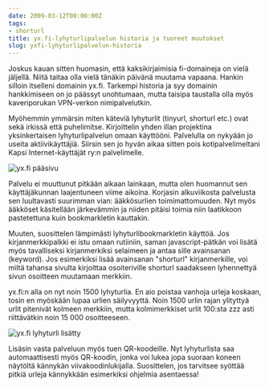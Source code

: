 ```yaml
---
date: 2009-03-12T00:00:00Z
tags:
- shorturl
title: yx.fi-lyhyturlipalvelun historia ja tuoreet muutokset
slug: yxfi-lyhyturlipalvelun-historia
---
```


Joskus kauan sitten huomasin, että kaksikirjaimisia fi-domaineja on vielä jäljellä. Niitä taitaa olla vielä tänäkin päivänä muutama vapaana. Hankin silloin itselleni domainin yx.fi. Tarkempi historia ja syy domainin hankkimiseen on jo päässyt unohtumaan, mutta taisipa taustalla olla myös kaveriporukan VPN-verkon nimipalvelutkin.

Myöhemmin ymmärsin miten käteviä lyhyturlit (tinyurl, shorturl etc.) ovat sekä irkissä että puhelimitse. Kirjoittelin yhden illan projektina yksinkertaisen lyhyturlipalvelun omaan käyttööni. Palvelulla on nykyään jo useita aktiivikäyttäjiä. Siirsin sen jo hyvän aikaa sitten pois kotipalvelimeltani Kapsi Internet-käyttäjät ry:n palvelimelle.

![yx.fi pääsivu](/blog/img/2009-03-12-yxfi-main.png)

Palvelu ei muuttunut pitkään aikaan lainkaan, mutta olen huomannut sen käyttäjäkunnan laajentuneen viime aikoina. Korjasin alkuviikosta palvelusta sen luultavasti suurimman vian: ääkkösurlien toimimattomuuden. Nyt myös ääkköset käsitellään järkevämmin ja niiden pitäisi toimia niin laatikkoon pastetettuna kuin bookmarkletin kauttakin.

Muuten, suosittelen lämpimästi lyhyturlibookmarkletin käyttöä. Jos kirjanmerkkipalkki ei istu omaan rutiiniin, saman javascript-pätkän voi lisätä myös tavalliseksi kirjanmerkiksi selaimeen ja antaa sille avainsanan (keyword). Jos esimerkiksi lisää avainsanan "shorturl" kirjanmerkille, voi miltä tahansa sivulta kirjoittaa osoiteriville shorturl saadakseen lyhennettyä sivun osoitteen muutamaan merkkiin.

yx.fi:n alla on nyt noin 1500 lyhyturlia. En aio poistaa vanhoja urleja koskaan, tosin en myöskään lupaa urlien säilyvyyttä. Noin 1500 urlin rajan ylityttyä urlit pitenivät kolmeen merkkiin, mutta kolmimerkkiset urlit 100:sta zzz asti riittävätkin noin 15 000 osoitteeseen.

![yx.fi lyhyturli lisätty](/blog/img/2009-03-12-yxfi-added.png)

Lisäsin vasta palveluun myös tuen QR-koodeille. Nyt lyhyturlista saa automaattisesti myös QR-koodin, jonka voi lukea jopa suoraan koneen näytöltä kännykän viivakoodinlukijalla. Suosittelen, jos tarvitsee syöttää pitkiä urleja kännykkään esimerkiksi ohjelmia asentaessa!
